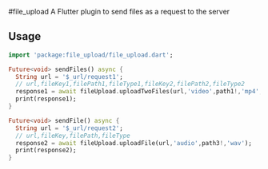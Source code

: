 #file_upload
A Flutter plugin to send files as a request to the server 

## Usage

```dart
import 'package:file_upload/file_upload.dart';

Future<void> sendFiles() async {
  String url = '$_url/request1';
  // url,fileKey1,filePath1,fileType1,fileKey2,filePath2,fileType2
  response1 = await fileUpload.uploadTwoFiles(url,'video',path1!,'mp4','image',path2!,'jpg');
  print(response1);
}

Future<void> sendFile() async {
  String url = '$_url/request2';
  // url,fileKey,filePath,fileType
  response2 = await fileUpload.uploadFile(url,'audio',path3!,'wav');
  print(response2);
}
```

